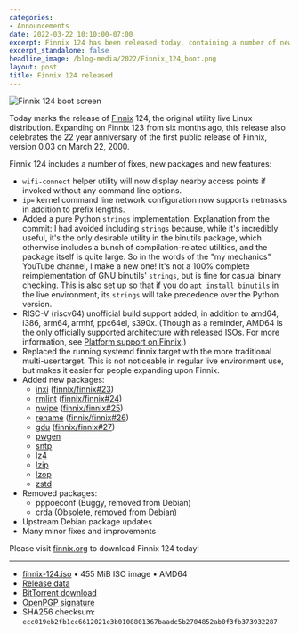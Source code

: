 ```yaml
---
categories:
- Announcements
date: 2022-03-22 10:10:00-07:00
excerpt: Finnix 124 has been released today, containing a number of new packages, features and fixes.
excerpt_standalone: false
headline_image: /blog-media/2022/Finnix_124_boot.png
layout: post
title: Finnix 124 released
---
```

<img src="{{ site.url }}{{ site.baseurl }}/blog-media/2022/Finnix_124_boot.png" alt="Finnix 124 boot screen" class="img-responsive img-rounded img-lg">

Today marks the release of [Finnix](https://www.finnix.org/) 124, the original utility live Linux distribution.  Expanding on Finnix 123 from six months ago, this release also celebrates the 22 year anniversary of the first public release of Finnix, version 0.03 on March 22, 2000.

Finnix 124 includes a number of fixes, new packages and new features:

  * `wifi-connect` helper utility will now display nearby access points if invoked without any command line options.
  * `ip=` kernel command line network configuration now supports netmasks in addition to prefix lengths.
  * Added a pure Python `strings` implementation. Explanation from the commit:
    I had avoided including `strings` because, while it's incredibly useful, it's the only desirable utility in the binutils package, which otherwise includes a bunch of compilation-related utilities, and the package itself is quite large.
    So in the words of the "my mechanics" YouTube channel, I make a new one! It's not a 100% complete reimplementation of GNU binutils' `strings`, but is fine for casual binary checking.
    This is also set up so that if you do `apt install binutils` in the live environment, its `strings` will take precedence over the Python version.
  * RISC-V (riscv64) unofficial build support added, in addition to amd64, i386, arm64, armhf, ppc64el, s390x. (Though as a reminder, AMD64 is the only officially supported architecture with released ISOs. For more information, see [Platform support on Finnix](https://github.com/finnix/finnix-docs/blob/main/platforms.md).)
  * Replaced the running systemd finnix.target with the more traditional multi-user.target. This is not noticeable in regular live environment use, but makes it easier for people expanding upon Finnix.
  * Added new packages:
    * [inxi](https://packages.debian.org/testing/inxi) ([finnix/finnix#23](https://github.com/finnix/finnix/issues/23))
    * [rmlint](https://packages.debian.org/testing/rmlint) ([finnix/finnix#24](https://github.com/finnix/finnix/issues/24))
    * [nwipe](https://packages.debian.org/testing/nwipe) ([finnix/finnix#25](https://github.com/finnix/finnix/issues/25))
    * [rename](https://packages.debian.org/testing/rename) ([finnix/finnix#26](https://github.com/finnix/finnix/issues/26))
    * [gdu](https://packages.debian.org/testing/gdu) ([finnix/finnix#27](https://github.com/finnix/finnix/issues/27))
    * [pwgen](https://packages.debian.org/testing/pwgen)
    * [sntp](https://packages.debian.org/testing/sntp)
    * [lz4](https://packages.debian.org/testing/lz4)
    * [lzip](https://packages.debian.org/testing/lzip)
    * [lzop](https://packages.debian.org/testing/lzop)
    * [zstd](https://packages.debian.org/testing/zstd)
  * Removed packages:
    * pppoeconf (Buggy, removed from Debian)
    * crda (Obsolete, removed from Debian)
  * Upstream Debian package updates
  * Many minor fixes and improvements

Please visit [finnix.org](https://www.finnix.org/) to download Finnix 124 today!

---

  * [finnix-124.iso](https://www.finnix.org/releases/124/finnix-124.iso) • 455 MiB ISO image • AMD64
  * [Release data](https://github.com/finnix/finnix-docs/blob/main/releases/124.json)
  * [BitTorrent download](https://www.finnix.org/releases/124/finnix-124.iso.torrent)
  * [OpenPGP signature](https://www.finnix.org/releases/124/finnix-124.iso.gpg)
  * SHA256 checksum: `ecc019eb2fb1cc6612021e3b0108801367baadc5b2704852ab0f3fb373932287`

